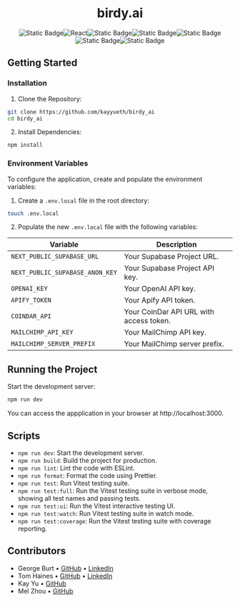 <div align="center">

# birdy.ai
![Static Badge](https://img.shields.io/badge/Next.js%20-%20%23000000?style=for-the-badge&logo=nextdotjs&logoColor=%23ffffff&link=https%3A%2F%2Fnextjs.org%2F)![React](https://img.shields.io/badge/react-%2320232a.svg?link=https://react.dev/&style=for-the-badge&logo=react&logoColor=%2361DAFB)![Static Badge](https://img.shields.io/badge/shadcn%20-%20%23212121?style=for-the-badge&logo=shadcnui&link=https%3A%2F%2Fui.shadcn.com%2F)![Static Badge](https://img.shields.io/badge/TypeScript%20-%20%233178C6?style=for-the-badge&logo=typescript&logoColor=%23ffffff&link=https%3A%2F%2Fwww.typescriptlang.org%2F)![Static Badge](https://img.shields.io/badge/Vitest%20-%20%23ACD268?style=for-the-badge&logo=vitest&logoColor=%23ffffff&link=https%3A%2F%2Fvitest.dev%2F)![Static Badge](https://img.shields.io/badge/tailwindcss%20-%20%2338B2AC?style=for-the-badge&logo=tailwindcss&logoColor=%23ffffff&link=https%3A%2F%2Ftailwindcss.com%2F)![Static Badge](https://img.shields.io/badge/Supabase%20-%20%233ECF8E?style=for-the-badge&logo=supabase&logoColor=%23ffffff&link=https%3A%2F%2Fsupabase.com%2F)

</div>

## Getting Started

### Installation

1. Clone the Repository:

```bash
git clone https://github.com/kayyueth/birdy_ai
cd birdy_ai
```

2. Install Dependencies:

```bash
npm install
```

### Environment Variables

To configure the application, create and populate the environment variables:

1. Create a `.env.local` file in the root directory:

```bash
touch .env.local
```

2. Populate the new `.env.local` file with the following variables:

| Variable                        | Description                             |
| ------------------------------- | ----------------------------------------|
| `NEXT_PUBLIC_SUPABASE_URL`      | Your Supabase Project URL.              |
| `NEXT_PUBLIC_SUPABASE_ANON_KEY` | Your Supabase Project API key.          |
| `OPENAI_KEY`                    | Your OpenAI API key.                    |
| `APIFY_TOKEN `                  | Your Apify API token.                   |
| `COINDAR_API `                  | Your CoinDar API URL with access token. |
| `MAILCHIMP_API_KEY `            | Your MailChimp API key.                 |
| `MAILCHIMP_SERVER_PREFIX`       | Your MailChimp server prefix.           |

## Running the Project

Start the development server:

```bash
npm run dev
```

You can access the appplication in your browser at http://localhost:3000.

## Scripts

- `npm run dev`: Start the development server.
- `npm run build`: Build the project for production.
- `npm run lint`: Lint the code with ESLint.
- `npm run format`: Format the code using Prettier.
- `npm run test`: Run Vitest testing suite.
- `npm run test:full`: Run the Vitest testing suite in verbose mode, showing all test names and passing tests.
- `npm run test:ui`: Run the Vitest interactive testing UI.
- `npm run test:watch`: Run Vitest testing suite in watch mode.
- `npm run test:coverage`: Run the Vitest testing suite with coverage reporting.

## Contributors
- George Burt • [GitHub](https://github.com/georgeeburt) • [LinkedIn](https://www.linkedin.com/in/george-burt/)
- Tom Haines • [GitHub](https://github.com/tomghaines) • [LinkedIn](https://www.linkedin.com/in/tom-haines-5755462b4/)
- Kay Yu • [GitHub](https://github.com/kayyueth)
- Mel Zhou • [GitHub](http://github.com/waterlily-lychi-zhou)